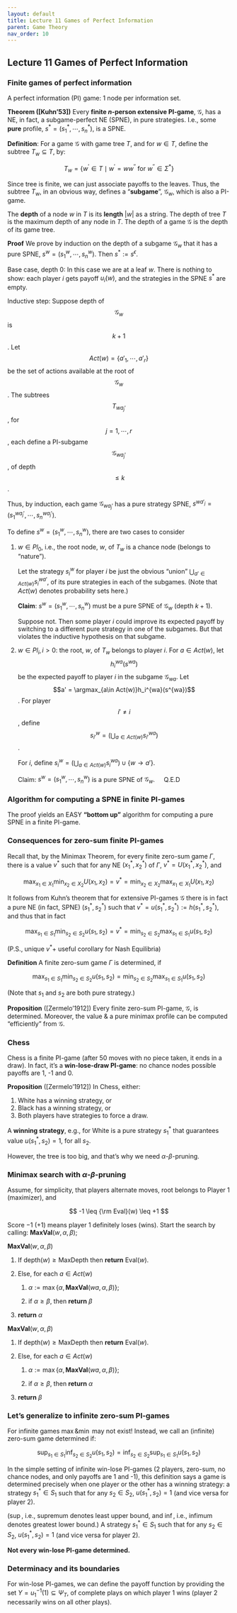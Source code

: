 ```yaml
---
layout: default
title: Lecture 11 Games of Perfect Information
parent: Game Theory
nav_order: 10
---
```


## Lecture 11 Games of Perfect Information

### Finite games of perfect information

A perfect information (PI) game: 1 node per information set.

**Theorem ([Kuhn’53])** Every **finite $n$-person extensive PI-game**, $\mathcal{G}$, has a NE, in fact, a subgame-perfect NE (SPNE), in pure strategies. I.e., some **pure** profile, $s^\ast = (s_1^\ast, \cdots, s^\ast_n)$, is a SPNE.

**Definition**: For a game $\mathcal{G}$ with game tree $T$, and for $w\in T$, define the subtree $T_w \subseteq T$, by: 

$$
T_w=\lbrace w^{\prime} \in T \mid w^{\prime}=w w^{\prime \prime} \text { for } w^{\prime \prime} \in \Sigma^\ast \rbrace
$$

Since tree is finite, we can just associate payoffs to the leaves. Thus, the subtree $T_w$, in an obvious way, defines a “**subgame**”, $\mathcal{G}_w$, which is also a PI-game.

The **depth** of a node $w$ in $T$ is its **length** $\lvert w \rvert$  as a string. The depth of tree $T$ is the maximum depth of any node in $T$. The depth of a game $\mathcal{G}$ is the depth of its game tree.

**Proof** We prove by induction on the depth of a subgame $\mathcal G_w$ that it has a pure SPNE, $s^w = (s_1^w, \cdots, s_n^w)$. Then $s^\ast:=s^{\epsilon}$.

Base case, depth 0: In this case we are at a leaf $w$. There is nothing to show: each player $i$ gets payoff $u_i(w)$, and the strategies in the SPNE $s^\ast$ are empty.

Inductive step: Suppose depth of $$\mathcal{G}_w$$ is $$k + 1$$. Let $$Act(w) = \lbrace a'_1, \cdots, a'_r\rbrace$$ be the set of actions available at the root of $$\mathcal{G}_w$$. The subtrees $$T_{wa_j'}$$, for $$j = 1, \cdots, r$$, each define a PI-subgame $$\mathcal{G}_{wa_j'}$$, of depth $$\leq k$$.

Thus, by induction, each game $\mathcal{G}_{wa_j'}$ has a pure strategy SPNE, $s^{wa'_j} = (s_1^{wa_j'}, \cdots, s_n^{wa_j'})$.

To define $s^w = (s_1^w, \cdots, s^w_n)$, there are two cases to consider

1. $w \in Pl_0$, i.e., the root node, $w$, of $T_w$ is a chance node (belongs to “nature”).
    
    Let the strategy $s_i^w$ for player $i$ be just the obvious “union” $\bigcup_{a'\in Act(w)}s_i^{wa'}$, of its pure strategies in each of the subgames. (Note that $Act(w)$ denotes probability sets here.)
    
    **Claim**: $s^w = (s_1^w, \cdots, s_n^w)$ must be a pure SPNE of $\mathcal{G}_w$ (depth $k + 1$). 
    
    Suppose not. Then some player $i$ could improve its expected payoff by switching to a different pure strategy in one of the subgames. But that violates the inductive hypothesis on that subgame. 
    
2. $w \in Pl_i, i > 0$: the root, $w$, of $T_w$ belongs to player $i$. For $a \in Act(w)$, let $$h_i^{wa}(s^{wa})$$ be the expected payoff to player $i$ in the subgame $\mathcal{G}_{wa}$. Let $$a' = \argmax_{a\in Act(w)}h_i^{wa}(s^{wa})$$. For player $$i' \neq i$$, define $$s_{i'}^w = (\bigcup_{a\in Act(w)}s_{i'}^{wa})$$.
    
    For $i$, define $s_i^{w} = (\bigcup_{a\in Act(w)}s_i^{wa}) \cup \{w\to a'\}$. 
    
    Claim: $s^w = (s_1^w, \cdots, s_n^w)$ is a pure SPNE of $\mathcal{G}_w$. $\quad \text{Q.E.D}$ 
    

### Algorithm for computing a SPNE in finite PI-games

The proof yields an EASY **“bottom up”** algorithm for computing a pure SPNE in a finite PI-game.

### Consequences for zero-sum finite PI-games

Recall that, by the Minimax Theorem, for every finite zero-sum game $\Gamma$, there is a value $v^\ast$ such that for any NE $(x^\ast_1, x^\ast_2)$ of $\Gamma$, $v^\ast = U(x_1^\ast, x_2^\ast)$, and 

$$
\max _{x_1 \in X_1} \min _{x_2 \in X_2} U\left(x_1, x_2\right)=v^*=\min _{x_2 \in X_2} \max _{x_1 \in X_1} U\left(x_1, x_2\right)
$$

It follows from Kuhn’s theorem that for extensive PI-games $\mathcal{G}$ there is in fact a pure NE (in fact, SPNE) $(s^\ast_1, s^\ast_2)$ such that $v^\ast = u(s^\ast_1, s^\ast_2):= h(s^\ast_1, s^\ast_2)$, and thus that in fact

$$
\max_{s_1\in S_1}\min_{s_2\in S_2}u(s_1, s_2) = v^\ast =  \min_{s_2\in S_2}\max_{s_1\in S_1}u(s_1, s_2)
$$

(P.S., unique $v^\ast$+ useful corollary for Nash Equilibria)

**Definition** A finite zero-sum game $\Gamma$ is determined, if 

$$
\max_{s_1\in S_1}\min_{s_2\in S_2}u(s_1, s_2) = \min_{s_2\in S_2}\max_{s_1\in S_1}u(s_1, s_2)
$$

(Note that $s_1$ and $s_2$ are both pure strategy.)

**Proposition** ([Zermelo’1912]) Every finite zero-sum PI-game, $\mathcal{G}$, is determined. Moreover, the value & a pure minimax profile can be computed “efficiently” from $\mathcal{G}$.

### Chess

Chess is a finite PI-game (after 50 moves with no piece taken, it ends in a draw). In fact, it’s a **win-lose-draw PI-game**: no chance nodes possible payoffs are 1, -1 and 0.

**Proposition** ([Zermelo’1912])  In Chess, either:

1. White has a winning strategy, or
2. Black has a winning strategy, or 
3. Both players have strategies to force a draw.

A **winning strategy**, e.g., for White is a pure strategy $s^\ast_1$ that guarantees value $u(s^\ast_1, s_2) = 1$, for all $s_2$.

However, the tree is too big, and that’s why we need $\alpha$-$\beta$-pruning.

### Minimax search with $\alpha$-$\beta$-pruning

Assume, for simplicity, that players alternate moves, root belongs to Player 1 (maximizer), and 

$$
-1 \leq {\rm Eval}(w) \leq +1
$$

Score $-1$ ($+1$) means player 1 definitely loses (wins). Start the search by calling: $\mathbf{MaxVal}(w, \alpha, \beta)$;

$\mathbf{MaxVal}(w, \alpha, \beta)$

1. If $\text{depth}(w) \ge \text{MaxDepth}$ then **return** $\text{Eval}(w)$.

2. Else, for each $a\in Act(w)$

    1. $\alpha:= \max\lbrace\alpha, \mathbf{MaxVal}(wa, \alpha, \beta)\rbrace$;

    2. if $\alpha \geq \beta$, then **return** $\beta$

3. **return** $\alpha$

$\mathbf{MaxVal}(w, \alpha, \beta)$

1. If $\text{depth}(w) \ge \text{MaxDepth}$ then **return** $\text{Eval}(w)$.

2. Else, for each $a\in Act(w)$

    1. $\alpha:= \max\lbrace\alpha, \mathbf{MaxVal}(wa, \alpha, \beta)\rbrace$;

    2. if $\alpha \geq \beta$, then **return** $\alpha$

3. **return** $\beta$

### Let’s generalize to infinite zero-sum PI-games

For infinite games $\max \& \min$ may not exist! Instead, we call an (infinite) zero-sum game determined if:

$$
\sup_{s_1\in S_1}\inf_{s_2\in S_2} u(s_1, s_2) = \inf_{s_2\in S_2}\sup_{s_1\in S_1} u(s_1, s_2)
$$

In the simple setting of infinite win-lose PI-games (2 players, zero-sum, no chance nodes, and only payoffs are 1 and -1), this definition says a game is determined precisely when one player or the other has a winning strategy: a strategy $s^\ast_1 \in S_1$ such that for any $s_2\in S_2$, $u(s^\ast_1, s_2) = 1$ (and vice versa for player 2).

($\sup$, i.e., supremum denotes least upper bound, and $\inf$, i.e., infimum denotes greatest lower bound.) A strategy $s^\ast_1 \in S_1$ such that for any $s_2 \in S_2$, $u(s^\ast_1, s_2) = 1$ (and vice versa for player 2). 

**Not every win-lose PI-game determined.**

### Determinacy and its boundaries

For win-lose PI-games, we can define the payoff function by providing the set $Y = u_1^{-1}(1) \subseteq \Psi_T$, of complete plays on which player 1 wins (player 2 necessarily wins on all other plays).
